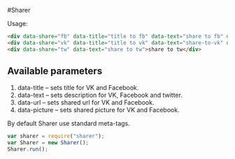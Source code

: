 #Sharer

Usage:
```html
<div data-share="fb" data-title="title to fb" data-text="share to fb" data-picture="https://path.to.image">share to fb</div>
<div data-share="vk" data-title="title to vk" data-text="share-to-vk" data-picture="https://path.to.image">share to vk</div>
<div data-share="tw" data-text="share to tw">share to tw</div>
```

## Available parameters
1. data-title – sets title for VK and Facebook.
2. data-text – sets description for VK, Facebook and twitter.
3. data-url – sets shared url for VK and Facebook.
4. data-picture – sets shared picture for VK and Facebook.

By default Sharer use standard meta-tags.

```js
var sharer = require("sharer");
var Sharer = new Sharer();
Sharer.run();
```
